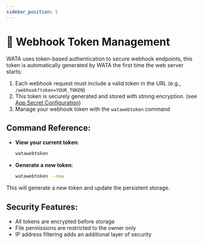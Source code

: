 ```yaml
---
sidebar_position: 5
---
```


# 🔑  Webhook Token Management

WATA uses token-based authentication to secure webhook endpoints, this token is automatically generated by WATA the first time the web server starts:

1. Each webhook request must include a valid token in the URL (e.g., `/webhook?token=YOUR_TOKEN`)
2. This token is securely generated and stored with strong encryption. (see [App Secret Configuration](configuration#webserver))
3. Manage your webhook token with the `watawebtoken` command

## Command Reference:

- **View your current token**: 
  ```bash
  watawebtoken
  ```

- **Generate a new token**: 
  ```bash
  watawebtoken --new
  ```
  
This will generate a new token and update the persistent storage.

## Security Features:
- All tokens are encrypted before storage
- File permissions are restricted to the owner only
- IP address filtering adds an additional layer of security


